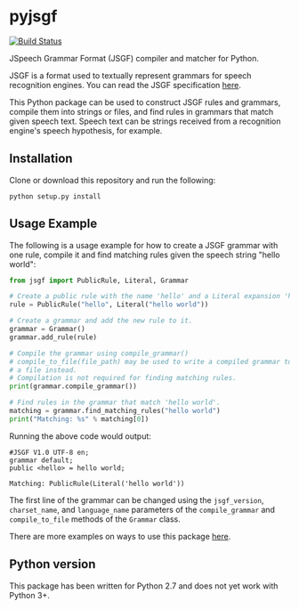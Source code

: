 # pyjsgf
[![Build Status](https://travis-ci.org/Danesprite/pyjsgf.svg?branch=master)](https://travis-ci.org/Danesprite/pyjsgf)

JSpeech Grammar Format (JSGF) compiler and matcher for Python.

JSGF is a format used to textually represent grammars for speech recognition engines. You can read the JSGF specification [here](https://www.w3.org/TR/jsgf/).

This Python package can be used to construct JSGF rules and grammars, compile them into strings or files, and find rules in grammars that match given speech text. Speech text can be strings received from a recognition engine's speech hypothesis, for example.

## Installation
Clone or download this repository and run the following:
``` Shell
python setup.py install
```

## Usage Example
The following is a usage example for how to create a JSGF grammar with one rule, compile it and find matching rules given the speech string "hello world":
``` Python
from jsgf import PublicRule, Literal, Grammar

# Create a public rule with the name 'hello' and a Literal expansion 'hello world'.
rule = PublicRule("hello", Literal("hello world"))

# Create a grammar and add the new rule to it.
grammar = Grammar()
grammar.add_rule(rule)

# Compile the grammar using compile_grammar()
# compile_to_file(file_path) may be used to write a compiled grammar to
# a file instead.
# Compilation is not required for finding matching rules.
print(grammar.compile_grammar())

# Find rules in the grammar that match 'hello world'.
matching = grammar.find_matching_rules("hello world")
print("Matching: %s" % matching[0])


```

Running the above code would output:
```
#JSGF V1.0 UTF-8 en;
grammar default;
public <hello> = hello world;

Matching: PublicRule(Literal('hello world'))

```

The first line of the grammar can be changed using the `jsgf_version`, `charset_name`, and `language_name` parameters of the `compile_grammar` and `compile_to_file` methods of the `Grammar` class.

There are more examples on ways to use this package [here](examples/).


## Python version
This package has been written for Python 2.7 and does not yet work with Python 3+.
